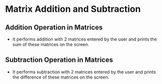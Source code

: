 # Matrix Addition and Subtraction
## Addition Operation in Matrices
- It performs addition with 2 matrices entered by the user and prints the sum of these matrices on the screen.
## Subtraction Operation in Matrices
- It performs subtraction with 2 matrices entered by the user and prints the difference of these matrices on the screen.
